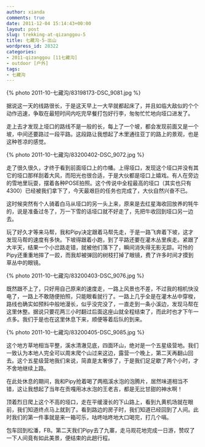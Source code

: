```yaml
---
author: xianda
comments: true
date: 2011-12-04 15:14:43+00:00
layout: post
slug: trekking-at-qizanggou-5
title: 七藏沟-5-出山
wordpress_id: 28322
categories:
- 2011-qizanggou [11七藏沟]
- outdoor [户外]
tags:
- 七藏沟
---
```


{% photo 2011-10-七藏沟/83198173-DSC_9081.jpg %}



据说这一天的线路很长，于是这天早上一大早就都起床了，并且如临大敌似的个个动作迅速，争取在最短时间内吃完早餐打包好行李，匆匆忙忙地向垭口进发了。



走上去才发现上垭口的路线不是一般的长，每上了一个坡，都会发现前面又是一个坡，中间还要路过一段平路。这段路让我想起了木里通往亚丁的路上的景观，也是这种苍凉的感觉。

 <!-- more -->

{% photo 2011-10-七藏沟/83200402-DSC_9072.jpg %}



走了很久很久，才终于看到前面垭口上的巾幡。上得垭口，发现这个垭口并没有其它的垭口那样刮着大风，而阳光也很合适，于是大伙都是垭口上嬉戏。有人在旁边的雪地里玩耍，摆着各种POSE拍照。这个传说中全程最高的垭口（其实也只有4300）已经被我们拿下了，今天最艰巨的任务也完成了，大伙自然兴奋不已。



这时候突然有个人骑着白马从垭口的另一头上来，原来是去红星海收回放养的牦牛的，说是准备过冬了，万一下雪的话垭口就不好走了，先把牛收回到垭口另一边去。



玩了好久才等来马帮，我和Pipy决定跟着马帮先走，于是一路飞奔着下坡，这才发现马帮的速度有多快。下坡得跟着小跑，到了平路还要在灌木丛里疾走。紧跟了大半天，结果一个小岔路走错，就被他们落下了，瞬间消失得无影无踪。可怜的Pipy还重重地摔了一跤，而我却被弹回的树枝打掉了眼镜，费了许多时间才摸到草丛中的眼镜。



{% photo 2011-10-七藏沟/83200403-DSC_9076.jpg %}



既然跟不上了，只好用自己原来的速度走，一路上风景也不差，不过我的相机快没电了，一路上不敢随便拍照，只能眼看就行了。一路上几乎全是在灌木丛中穿梭，路线也确实如预料中般地漫长，似乎没完没了，一直走到一条小溪边，发现马帮在这里休整。据说只要花两三小时翻过后面这座山就全程结束了，而此时也才下午一点多。我们于是也在这里休息下来，顺便等着后队的到来。



{% photo 2011-10-七藏沟/83200405-DSC_9085.jpg %}



这个地方草地相当平整，溪水清澈见底，四面环山，绝对是一个五星级营地。我们一致认为本地人完全可以周末爬个山过来这边，露营一个晚上，第二天再翻山回去。这个五星级营地我们来说，简直是太奢侈了，于是我们足足歇了两个小时，才不舍地继续上路。



在此处休息的期间，我和Pipy抢着喝了两瓶溪水泡的泡腾片，居然味道相当不错，这让我想起了当年在贡嘎用冰水泡的王老吉，都是无比甘甜的神水啊！



顶着烈日爬上这个不高的垭口，走在平缓漫长的下山路上，看到九黄机场就在眼前，我们知道终点马上就到了。看到路边的房子时，我们知道已经回到了人间。此时我们的第一件事就是来一箱可乐，咕咚咕咚地大口喝完，打几个嗝。



包车回到松潘，FB。第二天我们Pipy去了九寨，走马观花地完成一日游，赞叹了一下人间竟有如此美景，便结束的此趟行程。
